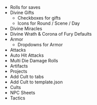 * Rolls for saves
* Divine Gifts
  * Checkboxes for gifts
  * Icons for Round / Scene / Day
* Divine Miracles
* Divine Wrath & Corona of Fury Defaults
* Armor
  * Dropdowns for Armor
* Attacks
* Auto Hit Attacks
* Multi Die Damage Rolls
* Artifacts
* Projects
* Add Cult to tabs
* Add Cult to template.json
* Cults
* NPC Sheets
* Tactics